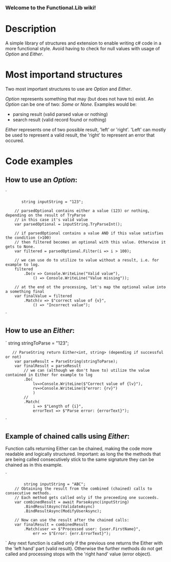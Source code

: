 ### Welcome to the Functional.Lib wiki!

# Description
A simple library of structures and extension to enable writing c# code in a more functional style.
Avoid having to check for null values with usage of _Option_ and _Either_.

# Most importand structures
Two most important structures to use are
_Option_ and _Either_.

_Option_ represents something that may (but does not have to) exist.
An _Option_ can be one of two: _Some_ or _None_. Examples would be:
 - parsing result (valid parsed value or nothing)
 - search result (valid record found or nothing)

_Either_ represents one of two possible result, 'left' or 'right'.
'Left' can mostly be used to represent a valid result, the 'right' to 
represent an error that occured.


# Code examples

## How to use an _Option_:
`

	       string inputString = "123";
		
		// parsedOptional contains either a value (123) or nothing, depending on the result of TryParse
		// in this case it's valid value
		var parsedOptional = inputString.TryParseInt();
		
		// if parsedOptional contains a value AND if this value satisfies the condition (>100)
		// then filtered becomes an optional with this value. Otherwise it gets to None.
		var filtered = parsedOptional.Filter(i => i > 100);

		// we can use do to utilize to value without a result, i.e. for example to log.
		filtered
			.Do(v => Console.WriteLine("Valid value"),
				() => Console.WriteLine("Value missing"));

		// at the end ot the processing, let's map the optional value into a something final
		var finalValue = filtered
			.Match(v => $"correct value of {v}",
				() => "Incorrect value");

`

## How to use an _Either_:

`
		string stringToParse = "123";

       // ParseString return Either<int, string> (depending if successful or not)
		var parseResult = ParseString(stringToParse);
		var finalResult = parseResult
			// we can (although we don't have to) utilize the value contained in Either for example to log
			.Do(
				lv=>Console.WriteLine($"Correct value of {lv}"),
				rv=>Console.WriteLine($"error: {rv}")
				)	
			//
			.Match(
				i => $"Length of {i}",
				errorText => $"Parse error: {errorText}");
`

## Example of chained calls using _Either_:

Function calls returning Either can be chained, making the code
more readable and logically structured.
Important: as long the the methods that are being called consecutively stick to the same signature
they can be chained as in this example.

`
    
	        string inputString = "ABC";
    	// Obtaining the result from the combined (chained) calls to consecutive methods.
		// Each method gets called only if the preceeding one succeeds.
		var combinedResult = await ParseAsync(inputString)
			.BindResultAsync(ValidateAsync)
			.BindResultAsync(ModifyUserAsync);
		
		// Now can use the result after the chained calls:
		var finalResult = combinedResult
			.Match(user => $"Processed user: {user.FirstName}",
				err => $"Error: {err.ErrorText}");


`
Any next function is called only if the previous one returns
the Either with the 'left hand' part (valid result). Otherwise
the further methods do not get called and processing stops
with the 'right hand' value (error object).

